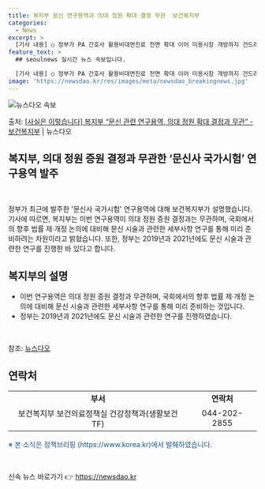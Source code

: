 ```yaml
---
title: 복지부 문신 연구용역과 의대 정원 확대 결정 무관  보건복지부
categories:
  - News
excerpt: >
  [기사 내용] ○ 정부가 PA 간호사 활용비대면진료 전면 확대 이어 미용시장 개방까지 건드려, 전공의 복귀시…
feature_text: >
  ## seoulnews 실시간 뉴스 속보입니다.

  [기사 내용] ○ 정부가 PA 간호사 활용비대면진료 전면 확대 이어 미용시장 개방까지 건드려, 전공의 복귀시…
image: 'https://newsdao.kr/res/images/meta/newsdao_breakingnews.jpg'
---
```


![뉴스다오 속보](https://newsdao.kr/res/images/meta/newsdao_breakingnews.jpg)

<p>출처: <a href="https://newsdao.kr/3293" rel="dofollow">[사실은 이렇습니다] 복지부 “문신 관련 연구용역, 의대 정원 확대 결정과 무관” - 보건복지부</a> | 뉴스다오</p>

<h2>복지부, 의대 정원 증원 결정과 무관한 ‘문신사 국가시험’ 연구용역 발주</h2>
<p data-ke-size="size16">&nbsp;</p>
정부가 최근에 발주한 '문신사 국가시험' 연구용역에 대해 보건복지부가 설명했습니다. 기사에 따르면, 복지부는 이번 연구용역이 의대 정원 증원 결정과는 무관하며, 국회에서의 향후 법률 제·개정 논의에 대비해 문신 시술과 관련한 세부사항 연구를 통해 미리 준비하려는 차원이라고 밝혔습니다. 또한, 정부는 2019년과 2021년에도 문신 시술과 관련한 연구를 진행한 바 있다고 합니다.</p>
<h2 data-ke-size="size26">복지부의 설명</h2>
<ul>
  <li>이번 연구용역은 의대 정원 증원 결정과 무관하며, 국회에서의 향후 법률 제·개정 논의에 대비해 문신 시술과 관련한 세부사항 연구를 통해 미리 준비하는 것입니다.</li>
  <li>정부는 2019년과 2021년에도 문신 시술과 관련한 연구를 진행하였습니다.</li>
</ul>
<p data-ke-size="size16">&nbsp;</p>
참조: <a href="https://newsdao.kr/3293">뉴스다오</a>
<h2 data-ke-size="size26">연락처</h2>
<table>
  <tbody>
    <tr>
      <td style="text-align: center; height: 17px;"><b>부서</b></td>
      <td style="text-align: center; height: 17px;"><b>연락처</b></td>
    </tr>
    <tr>
      <td style="text-align: center; height: 17px;">보건복지부 보건의료정책실 건강정책과(생활보건TF)</td>
      <td style="text-align: center; height: 17px;">044-202-2855</td>
    </tr>
  </tbody>
</table>
<p><span style="color: #1a5490;">※ 본 소식은 정책브리핑 (https://www.korea.kr)에서 발췌하였습니다.</span></p>
<p data-ke-size="size16">&nbsp;</p> 

신속 뉴스 바로가기 👉 <a href="https://newsdao.kr" rel="dofollow">https://newsdao.kr</a>


